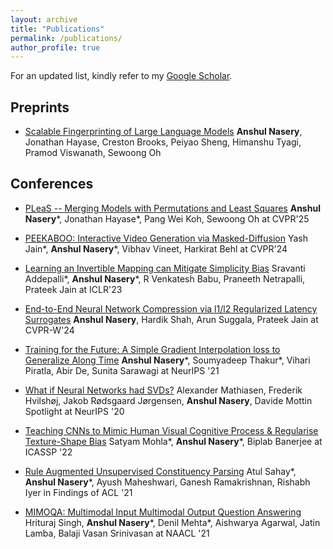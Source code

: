 ```yaml
---
layout: archive
title: "Publications"
permalink: /publications/
author_profile: true
---
```


For an updated list, kindly refer to my [Google Scholar](https://scholar.google.co.in/citations?user=lmvY2SMAAAAJ&hl=en).


## Preprints
* [Scalable Fingerprinting of Large Language Models](https://arxiv.org/abs/2502.07760)
  	**Anshul Nasery**, Jonathan Hayase, Creston Brooks, Peiyao Sheng, Himanshu Tyagi, Pramod Viswanath, Sewoong Oh

 	

## Conferences
* [PLeaS -- Merging Models with Permutations and Least Squares](https://arxiv.org/abs/2407.02447)
	 **Anshul Nasery**\*, Jonathan Hayase\*,  Pang Wei Koh, Sewoong Oh at CVPR'25
* [PEEKABOO: Interactive Video Generation via Masked-Diffusion](https://arxiv.org/abs/2312.07509)
	Yash Jain\*, **Anshul Nasery**\*,  Vibhav Vineet, Harkirat Behl at CVPR'24
 
* [Learning an Invertible Mapping can Mitigate Simplicity Bias](https://arxiv.org/abs/2210.01360)
	Sravanti Addepalli\*, **Anshul Nasery**\*, R Venkatesh Babu, Praneeth Netrapalli, Prateek Jain at ICLR'23
* [End-to-End Neural Network Compression via l1/l2 Regularized Latency Surrogates](https://ieeexplore.ieee.org/document/10678112)
	**Anshul Nasery**, Hardik Shah, Arun Suggala, Prateek Jain at CVPR-W'24

* [Training for the Future: A Simple Gradient Interpolation loss to Generalize Along Time](https://openreview.net/forum?id=U7SBcmRf65)
**Anshul Nasery**\*, Soumyadeep Thakur\*, Vihari Piratla, Abir De, Sunita Sarawagi
at NeurIPS '21

* [What if Neural Networks had SVDs?](https://proceedings.neurips.cc/paper/2020/hash/d61e4bbd6393c9111e6526ea173a7c8b-Abstract.html)
Alexander Mathiasen, Frederik Hvilshøj, Jakob Rødsgaard Jørgensen, **Anshul Nasery**, Davide Mottin
 Spotlight at NeurIPS '20

* [Teaching CNNs to Mimic Human Visual Cognitive Process & Regularise Texture-Shape Bias](https://ieeexplore.ieee.org/abstract/document/9747796)
Satyam Mohla\*, **Anshul Nasery**\*, Biplab Banerjee
at ICASSP '22

* [Rule Augmented Unsupervised Constituency Parsing](https://aclanthology.org/2021.findings-acl.436/)
Atul Sahay\*, **Anshul Nasery**\*, Ayush Maheshwari, Ganesh Ramakrishnan, Rishabh Iyer
in Findings of ACL '21

* [MIMOQA: Multimodal Input Multimodal Output Question Answering](https://aclanthology.org/2021.naacl-main.418/)
Hrituraj Singh, **Anshul Nasery**\*, Denil Mehta\*, Aishwarya Agarwal, Jatin Lamba, Balaji Vasan Srinivasan
at NAACL '21


